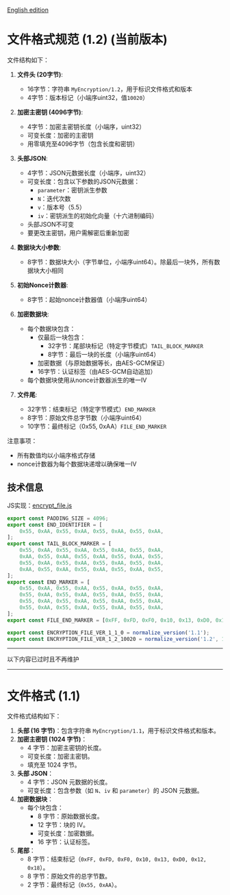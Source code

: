 [English edition](./file-format-spec.md)

# 文件格式规范 (1.2) (当前版本)

文件结构如下：

1. **文件头 (20字节)**:
   - 16字节：字符串 `MyEncryption/1.2`，用于标识文件格式和版本
   - 4字节：版本标记（小端序uint32，值`10020`）

2. **加密主密钥 (4096字节)**:
   - 4字节：加密主密钥长度（小端序，uint32）
   - 可变长度：加密的主密钥
   - 用零填充至4096字节（包含长度和密钥）

3. **头部JSON**:
   - 4字节：JSON元数据长度（小端序，uint32）
   - 可变长度：包含以下参数的JSON元数据：
     - `parameter`：密钥派生参数
     - `N`：迭代次数
     - `v`：版本号（5.5）
     - `iv`：密钥派生的初始化向量（十六进制编码）
   - 头部JSON不可变
   - 要更改主密钥，用户需解密后重新加密

4. **数据块大小参数**:
   - 8字节：数据块大小（字节单位，小端序uint64）。除最后一块外，所有数据块大小相同

5. **初始Nonce计数器**:
   - 8字节：起始nonce计数器值（小端序uint64）

6. **加密数据块**:
   - 每个数据块包含：
     - 仅最后一块包含：
       - 32字节：尾部块标记（特定字节模式）`TAIL_BLOCK_MARKER`
       - 8字节：最后一块的长度（小端序uint64）
     - 加密数据（与原始数据等长，由AES-GCM保证）
     - 16字节：认证标签（由AES-GCM自动追加）
   - 每个数据块使用从nonce计数器派生的唯一IV

7. **文件尾**:
   - 32字节：结束标记（特定字节模式）`END_MARKER`
   - 8字节：原始文件总字节数（小端序uint64）
   - 10字节：最终标记（0x55, 0xAA）`FILE_END_MARKER`

注意事项：
- 所有数值均以小端序格式存储
- nonce计数器为每个数据块递增以确保唯一IV

## 技术信息

JS实现：[encrypt_file.js](../../impl/JavaScript/myencryption/encrypt_file.js)

```js
export const PADDING_SIZE = 4096;
export const END_IDENTIFIER = [
    0x55, 0xAA, 0x55, 0xAA, 0x55, 0xAA, 0x55, 0xAA,
];
export const TAIL_BLOCK_MARKER = [
    0x55, 0xAA, 0x55, 0xAA, 0x55, 0xAA, 0x55, 0xAA,
    0xAA, 0x55, 0xAA, 0x55, 0xAA, 0x55, 0xAA, 0x55,
    0x55, 0xAA, 0x55, 0xAA, 0x55, 0xAA, 0x55, 0xAA,
    0xAA, 0x55, 0xAA, 0x55, 0xAA, 0x55, 0xAA, 0x55,
];
export const END_MARKER = [
    0x55, 0xAA, 0x55, 0xAA, 0x55, 0xAA, 0x55, 0xAA,
    0x55, 0xAA, 0x55, 0xAA, 0x55, 0xAA, 0x55, 0xAA,
    0x55, 0xAA, 0x55, 0xAA, 0x55, 0xAA, 0x55, 0xAA,
    0x55, 0xAA, 0x55, 0xAA, 0x55, 0xAA, 0x55, 0xAA,
];
export const FILE_END_MARKER = [0xFF, 0xFD, 0xF0, 0x10, 0x13, 0xD0, 0x12, 0x18, 0x55, 0xAA];

export const ENCRYPTION_FILE_VER_1_1_0 = normalize_version('1.1');
export const ENCRYPTION_FILE_VER_1_2_10020 = normalize_version('1.2', 10020);
```

---

以下内容已过时且不再维护

---

# 文件格式 (1.1)

文件格式结构如下：

1. **头部 (16 字节)**：包含字符串 `MyEncryption/1.1`，用于标识文件格式和版本。
2. **加密主密钥 (1024 字节)**：
   - 4 字节：加密主密钥的长度。
   - 可变长度：加密主密钥。
   - 填充至 1024 字节。
3. **头部 JSON**：
   - 4 字节：JSON 元数据的长度。
   - 可变长度：包含参数（如 `N`、`iv` 和 `parameter`）的 JSON 元数据。
4. **加密数据块**：
   - 每个块包含：
     - 8 字节：原始数据长度。
     - 12 字节：块的 IV。
     - 可变长度：加密数据。
     - 16 字节：认证标签。
5. **尾部**：
   - 8 字节：结束标记（`0xFF, 0xFD, 0xF0, 0x10, 0x13, 0xD0, 0x12, 0x18`）。
   - 8 字节：原始文件的总字节数。
   - 2 字节：最终标记（`0x55, 0xAA`）。